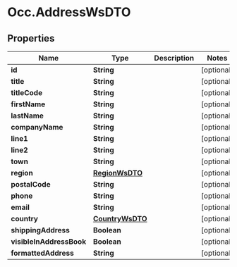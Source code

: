 # Occ.AddressWsDTO

## Properties
Name | Type | Description | Notes
------------ | ------------- | ------------- | -------------
**id** | **String** |  | [optional] 
**title** | **String** |  | [optional] 
**titleCode** | **String** |  | [optional] 
**firstName** | **String** |  | [optional] 
**lastName** | **String** |  | [optional] 
**companyName** | **String** |  | [optional] 
**line1** | **String** |  | [optional] 
**line2** | **String** |  | [optional] 
**town** | **String** |  | [optional] 
**region** | [**RegionWsDTO**](RegionWsDTO.md) |  | [optional] 
**postalCode** | **String** |  | [optional] 
**phone** | **String** |  | [optional] 
**email** | **String** |  | [optional] 
**country** | [**CountryWsDTO**](CountryWsDTO.md) |  | [optional] 
**shippingAddress** | **Boolean** |  | [optional] 
**visibleInAddressBook** | **Boolean** |  | [optional] 
**formattedAddress** | **String** |  | [optional] 


